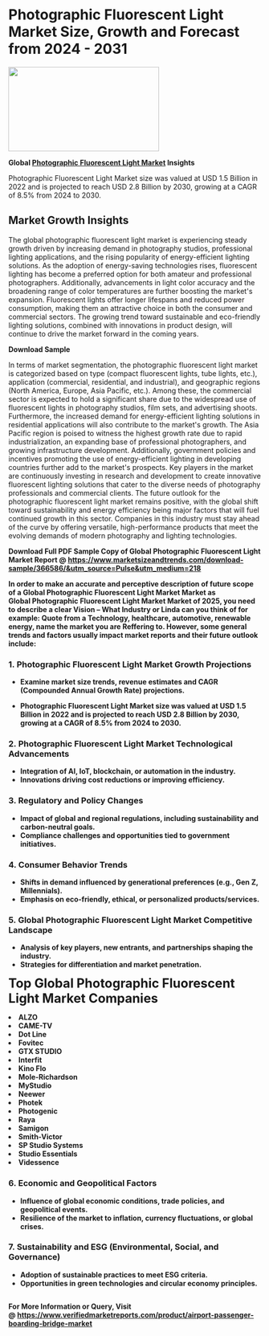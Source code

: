 <H1>Photographic Fluorescent Light Market Size, Growth and Forecast from 2024 - 2031</H1><img class="aligncenter size-medium wp-image-584254" src="https://thirdeyenews.in/wp-content/uploads/2024/09/Global-Market-Research-300x168.jpeg" alt="" width="300" height="168" /><p><strong>Global&nbsp;<a href="https://www.marketsizeandtrends.com/download-sample/366586/&amp;utm_source=Pulse&amp;utm_medium=218">Photographic Fluorescent Light Market</a> Insights</strong></p><p>Photographic Fluorescent Light Market size was valued at USD 1.5 Billion in 2022 and is projected to reach USD 2.8 Billion by 2030, growing at a CAGR of 8.5% from 2024 to 2030.</p><p><h2>Market Growth Insights</h2> <p>The global photographic fluorescent light market is experiencing steady growth driven by increasing demand in photography studios, professional lighting applications, and the rising popularity of energy-efficient lighting solutions. As the adoption of energy-saving technologies rises, fluorescent lighting has become a preferred option for both amateur and professional photographers. Additionally, advancements in light color accuracy and the broadening range of color temperatures are further boosting the market's expansion. Fluorescent lights offer longer lifespans and reduced power consumption, making them an attractive choice in both the consumer and commercial sectors. The growing trend toward sustainable and eco-friendly lighting solutions, combined with innovations in product design, will continue to drive the market forward in the coming years.</p> <p><strong>Download Sample</strong></p> <p>In terms of market segmentation, the photographic fluorescent light market is categorized based on type (compact fluorescent lights, tube lights, etc.), application (commercial, residential, and industrial), and geographic regions (North America, Europe, Asia Pacific, etc.). Among these, the commercial sector is expected to hold a significant share due to the widespread use of fluorescent lights in photography studios, film sets, and advertising shoots. Furthermore, the increased demand for energy-efficient lighting solutions in residential applications will also contribute to the market's growth. The Asia Pacific region is poised to witness the highest growth rate due to rapid industrialization, an expanding base of professional photographers, and growing infrastructure development. Additionally, government policies and incentives promoting the use of energy-efficient lighting in developing countries further add to the market's prospects. Key players in the market are continuously investing in research and development to create innovative fluorescent lighting solutions that cater to the diverse needs of photography professionals and commercial clients. The future outlook for the photographic fluorescent light market remains positive, with the global shift toward sustainability and energy efficiency being major factors that will fuel continued growth in this sector. Companies in this industry must stay ahead of the curve by offering versatile, high-performance products that meet the evolving demands of modern photography and lighting technologies.</p> <p><strong></p><p><span class=""><strong>Download Full PDF Sample Copy of Global Photographic Fluorescent Light Market Report</strong> @ <a href="https://www.marketsizeandtrends.com/download-sample/366586/&amp;utm_source=Pulse&amp;utm_medium=218" target="_blank">https://www.marketsizeandtrends.com/download-sample/366586/&amp;utm_source=Pulse&amp;utm_medium=218</a></span></p><p>In order to make an accurate and perceptive description of future scope of a Global&nbsp;Photographic Fluorescent Light Market Market as Global&nbsp;Photographic Fluorescent Light Market Market of 2025, you need to describe a clear Vision &ndash; What Industry or Linda can you think of for example: Quote from a Technology, healthcare, automotive, renewable energy, name the market you are Reffering to. However, some general trends and factors usually impact market reports and their future outlook include:</p><h3>1.&nbsp;<strong>Photographic Fluorescent Light Market Growth Projections</strong></h3><ul><li>Examine market size trends, revenue estimates and CAGR (Compounded Annual Growth Rate) projections.</li><li><p>Photographic Fluorescent Light Market size was valued at USD 1.5 Billion in 2022 and is projected to reach USD 2.8 Billion by 2030, growing at a CAGR of 8.5% from 2024 to 2030.</p></li></ul><h3>2.&nbsp;<strong>Photographic Fluorescent Light Market Technological Advancements</strong></h3><ul><li>Integration of AI, IoT, blockchain, or automation in the industry.</li><li>Innovations driving cost reductions or improving efficiency.</li></ul><h3>3.&nbsp;<strong>Regulatory and Policy Changes</strong></h3><ul><li>Impact of global and regional regulations, including sustainability and carbon-neutral goals.</li><li>Compliance challenges and opportunities tied to government initiatives.</li></ul><h3>4.&nbsp;<strong>Consumer Behavior Trends</strong></h3><ul><li>Shifts in demand influenced by generational preferences (e.g., Gen Z, Millennials).</li><li>Emphasis on eco-friendly, ethical, or personalized products/services.</li></ul><h3>5.&nbsp;<strong>Global Photographic Fluorescent Light Market Competitive Landscape</strong></h3><ul><li>Analysis of key players, new entrants, and partnerships shaping the industry.</li><li>Strategies for differentiation and market penetration.</li></ul><p data-pm-slice="1 1 []"><span style="color: inherit; font-family: inherit; font-size: 25px;">Top Global Photographic Fluorescent Light Market Companies</span></p><div class="" data-test-id=""><p><li>ALZO</li><li> CAME-TV</li><li> Dot Line</li><li> Fovitec</li><li> GTX STUDIO</li><li> Interfit</li><li> Kino Flo</li><li> Mole-Richardson</li><li> MyStudio</li><li> Neewer</li><li> Photek</li><li> Photogenic</li><li> Raya</li><li> Samigon</li><li> Smith-Victor</li><li> SP Studio Systems</li><li> Studio Essentials</li><li> Videssence</li></p></div><h3>6.&nbsp;<strong>Economic and Geopolitical Factors</strong></h3><ul><li>Influence of global economic conditions, trade policies, and geopolitical events.</li><li>Resilience of the market to inflation, currency fluctuations, or global crises.</li></ul><h3>7.&nbsp;<strong>Sustainability and ESG (Environmental, Social, and Governance)</strong></h3><ul><li>Adoption of sustainable practices to meet ESG criteria.</li><li>Opportunities in green technologies and circular economy principles.</li></ul><h2><strong style="font-size: 14px;">For More Information or Query, Visit @&nbsp;</strong><a style="background-color: #ffffff; font-size: 14px;" href="https://www.marketsizeandtrends.com/report/photographic-fluorescent-light-market/" target="_blank">https://www.verifiedmarketreports.com/product/airport-passenger-boarding-bridge-market</a></h2>
